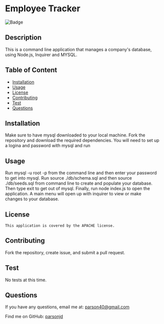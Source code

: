# Employee Tracker
  ![Badge](https://img.shields.io/badge/License-APACHE-blue.svg)
  ## Description
  This is a command line application that manages a company's database, using Node.js, Inquirer and MYSQL.
## Table of Content
- [Installation](#installation)
- [Usage](#usage)
- [License](./LICENSE-APACHE.md)
- [Contributing](#contributing)
- [Test](#Test)
- [Questions](#questions)
## Installation
  Make sure to have mysql downloaded to your local machine. Fork the repository and download the required dependencies.  You will need to set up a logina and password with mysql and run
## Usage
  Run mysql -u root -p from the command line and then enter your password to get into mysql.  Run source ./db/schema.sql and then source ./db/seeds.sql from command line to create and populate your database.  Then type exit to get out of mysql.  Finally, run node index.js to open the application. A main menu will open up with inquirer to view or make changes to your database.
## License
    This application is covered by the APACHE license.
## Contributing
  Fork the repository, create issue, and submit a pull request.
## Test
  No tests at this time.
## Questions
If you have any questions, email me at: parson40@gmail.com 
  
  Find me on GitHub: [parsonjd](https://github.com/parsonjd)